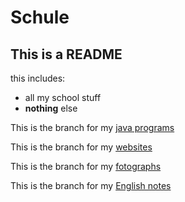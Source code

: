 # Schule

## This is a README

this includes:
- all my school stuff
- **nothing** else


This is the branch for my [java programs](https://github.com/Kin57/Schule/tree/main/java)

This is the branch for my [websites](https://github.com/Kin57/Schule/tree/main/html)

This is the branch for my [fotographs](https://github.com/Kin57/Schule/tree/main/Fotografie)

This is the branch for my [English notes](https://github.com/Kin57/Schule/tree/main/English)
